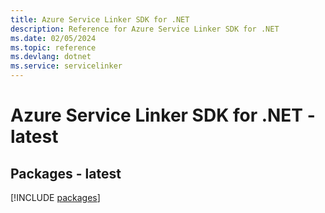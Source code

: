 ```yaml
---
title: Azure Service Linker SDK for .NET
description: Reference for Azure Service Linker SDK for .NET
ms.date: 02/05/2024
ms.topic: reference
ms.devlang: dotnet
ms.service: servicelinker
---
```

# Azure Service Linker SDK for .NET - latest
## Packages - latest
[!INCLUDE [packages](service-linker-index.md)]